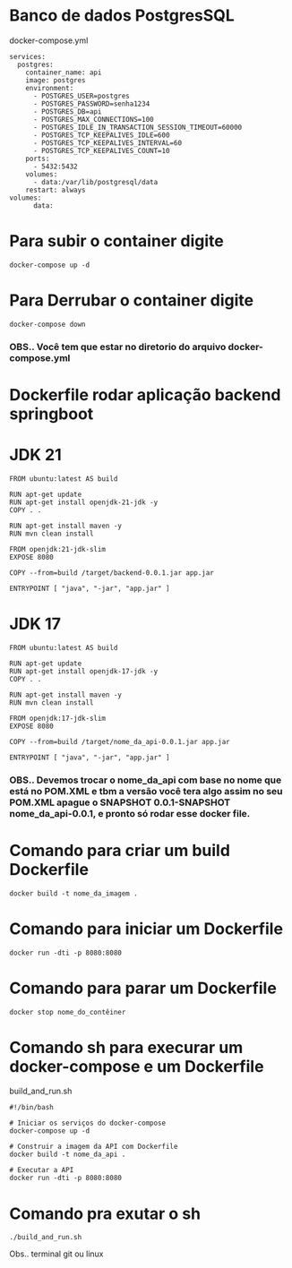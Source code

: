 # Banco de dados PostgresSQL 

docker-compose.yml

```
services:
  postgres:
    container_name: api
    image: postgres
    environment:
      - POSTGRES_USER=postgres
      - POSTGRES_PASSWORD=senha1234
      - POSTGRES_DB=api
      - POSTGRES_MAX_CONNECTIONS=100
      - POSTGRES_IDLE_IN_TRANSACTION_SESSION_TIMEOUT=60000
      - POSTGRES_TCP_KEEPALIVES_IDLE=600
      - POSTGRES_TCP_KEEPALIVES_INTERVAL=60
      - POSTGRES_TCP_KEEPALIVES_COUNT=10
    ports:
      - 5432:5432
    volumes:
      - data:/var/lib/postgresql/data
    restart: always
volumes:
      data:
```

# Para subir o container digite
```
docker-compose up -d
```
# Para Derrubar o container digite
```
docker-compose down
```

### OBS.. Você tem que estar no diretorio do arquivo docker-compose.yml


# Dockerfile rodar aplicação backend springboot

# JDK 21
```
FROM ubuntu:latest AS build

RUN apt-get update
RUN apt-get install openjdk-21-jdk -y
COPY . .

RUN apt-get install maven -y
RUN mvn clean install

FROM openjdk:21-jdk-slim 
EXPOSE 8080

COPY --from=build /target/backend-0.0.1.jar app.jar

ENTRYPOINT [ "java", "-jar", "app.jar" ]
```
# JDK 17
```
FROM ubuntu:latest AS build

RUN apt-get update
RUN apt-get install openjdk-17-jdk -y
COPY . .

RUN apt-get install maven -y
RUN mvn clean install

FROM openjdk:17-jdk-slim 
EXPOSE 8080

COPY --from=build /target/nome_da_api-0.0.1.jar app.jar

ENTRYPOINT [ "java", "-jar", "app.jar" ]
```
### OBS.. Devemos trocar o nome_da_api com base no nome que está no POM.XML e tbm a versão você tera algo assim no seu POM.XML apague o SNAPSHOT 0.0.1-SNAPSHOT  nome_da_api-0.0.1, e pronto só rodar esse docker file.
# Comando para criar um build Dockerfile
```
docker build -t nome_da_imagem .
```
# Comando para iniciar um Dockerfile
```
docker run -dti -p 8080:8080
```
# Comando para parar um Dockerfile
```
docker stop nome_do_contêiner
```
# Comando sh para execurar um docker-compose e um Dockerfile 
build_and_run.sh
```
#!/bin/bash

# Iniciar os serviços do docker-compose
docker-compose up -d

# Construir a imagem da API com Dockerfile
docker build -t nome_da_api .

# Executar a API
docker run -dti -p 8080:8080

```
# Comando pra exutar o sh
```
./build_and_run.sh
```
Obs.. terminal git ou linux 
